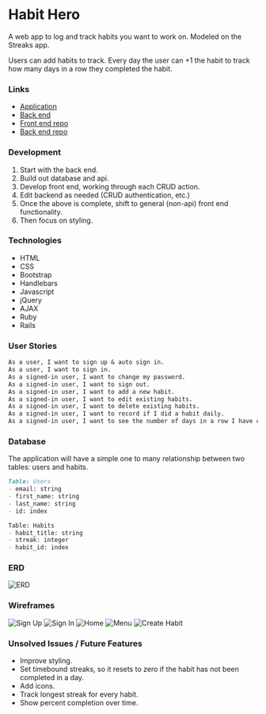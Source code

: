 # Habit Hero

A web app to log and track habits you want to work on. Modeled on the Streaks app.

Users can add habits to track. Every day the user can +1 the habit to track how many days in a row they completed the habit.

### Links
- [Application](https://dommarr.github.io/habit-tracker-frontend/)
- [Back end](https://dommarr-habit-tracker.herokuapp.com/)
- [Front end repo](https://github.com/dommarr/habit-tracker-frontend)
- [Back end repo](https://github.com/dommarr/habit-tracker-backend)

### Development
1. Start with the back end.
  1. Build out database and api.
2. Develop front end, working through each CRUD action.
  1. Edit backend as needed (CRUD authentication, etc.)
3. Once the above is complete, shift to general (non-api) front end functionality.
4. Then focus on styling.

### Technologies
- HTML
- CSS
- Bootstrap
- Handlebars
- Javascript
- jQuery
- AJAX
- Ruby
- Rails

### User Stories

```md
As a user, I want to sign up & auto sign in.
As a user, I want to sign in.
As a signed-in user, I want to change my password.
As a signed-in user, I want to sign out.
As a signed-in user, I want to add a new habit.
As a signed-in user, I want to edit existing habits.
As a signed-in user, I want to delete existing habits.
As a signed-in user, I want to record if I did a habit daily.
As a signed-in user, I want to see the number of days in a row I have completed a habit.
```

### Database

The application will have a simple one to many relationship between two tables: users and habits.

```md
Table: Users
- email: string
- first_name: string
- last_name: string
- id: index

Table: Habits
- habit_title: string
- streak: integer
- habit_id: index
```

### ERD

![ERD](https://i.imgur.com/RvXkEy2.png "ERD")

### Wireframes

![Sign Up](https://i.imgur.com/FegJYap.png "Sign Up")
![Sign In](https://i.imgur.com/O9R31eF.png "Sign In")
![Home](https://i.imgur.com/jDAHgFK.png "Home")
![Menu](https://i.imgur.com/jrrMM65.png "Menu")
![Create Habit](https://i.imgur.com/ad5Ql8s.png "Create Habit")

### Unsolved Issues / Future Features
- Improve styling.
- Set timebound streaks, so it resets to zero if the habit has not been completed in a day.
- Add icons.
- Track longest streak for every habit.
- Show percent completion over time.

